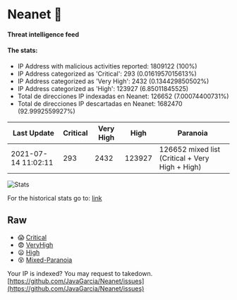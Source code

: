# Neanet :hocho:
#### Threat intelligence feed
#### The stats:

- IP Address with malicious activities reported: 1809122 (100%)
- IP Address categorized as 'Critical':  293 (0.0161957015613%)
- IP Address categorized as 'Very High':  2432 (0.134429850502%)
- IP Address categorized as 'High':  123927 (6.85011845525)
- Total de direcciones IP indexadas en Neanet:  126652 (7.00074400731%)
- Total de direcciones IP descartadas en Neanet:  1682470 (92.9992559927%)

| Last Update | Critical | Very High | High | Paranoia |
| --- | --- | --- | --- | --- |
| 2021-07-14 11:02:11 | 293 | 2432 | 123927 | 126652 mixed list (Critical + Very High + High)|

![Stats](https://docs.google.com/spreadsheets/d/e/2PACX-1vSnaNMIXVabIpDJjufMlzH7poXnshF3mgd8Is1g9ytUEzVsP5my4Trn8f-xkoLLQ38xpL3HtmUexLo6/pubchart?oid=501124687&format=image)

For the historical stats go to: [link](/stats.csv)
## Raw
- :scream: [Critical](https://raw.githubusercontent.com/JavaGarcia/Neanet/master/blacklists/neanet_critical.txt)
- :fearful: [VeryHigh](https://raw.githubusercontent.com/JavaGarcia/Neanet/master/blacklists/neanet_veryHigh.txtt)
- :frowning: [High](https://raw.githubusercontent.com/JavaGarcia/Neanet/master/blacklists/neanet_high.txt)
- :dizzy_face: [Mixed-Paranoia](https://raw.githubusercontent.com/JavaGarcia/Neanet/master/blacklists/neanet_all.txt)


Your IP is indexed? You may request to takedown. [https://github.com/JavaGarcia/Neanet/issues](https://github.com/JavaGarcia/Neanet/issues)






















































































































































































































































































































































































































































































































































































































































































































































































































































































































































































































































































































































































































































































































































































































































































































































































































































































































































































































































































































































































































































































































































































































































































































































































































































































































































































































































































































































































































































































































































































































































































































































































































































































































































































































































































































































































































































































































































































































































































































































































































































































































































































































































































































































































































































































































































































































































































































































































































































































































































































































































































































































































































































































































































































































































































































































































































































































































































































































































































































































































































































































































































































































































































































































































































































































































































































































































































































































































































































































































































































































































































































































































































































































































































































































































































































































































































































































































































































